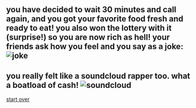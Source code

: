 you have decided to wait 30 minutes and call again, and you got your favorite food fresh and ready to eat! you also won the lottery with it (surprise!) so you are now rich as hell!
your friends ask how you feel and you say as a joke:
![joke](https://i.imgflip.com/2e92u0.jpg)
---
you really felt like a soundcloud rapper too. what a boatload of cash!
![soundcloud](https://cheesecake.articleassets.meaww.com/32303/uploads/3f031ad0-3109-4016-9e1e-a488e2d12623_800_420.jpeg)
---
[start over](../home.md)